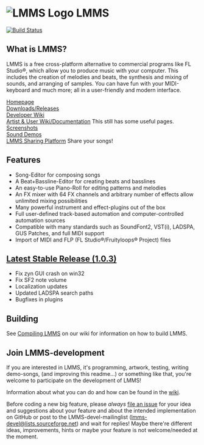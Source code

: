 ![LMMS Logo](http://lmms.sourceforge.net/Lmms_logo.png) LMMS
=======================
[![Build Status](https://travis-ci.org/LMMS/lmms.png)](https://travis-ci.org/LMMS/lmms)

What is LMMS?
--------------

LMMS is a free cross-platform alternative to commercial programs like FL Studio®, which allow you to produce music with your computer. This includes the creation of melodies and beats, the synthesis and mixing of sounds, and arranging of samples. You can have fun with your MIDI-keyboard and much more; all in a user-friendly and modern interface.

[Homepage](http://lmms.sf.net)<br>
[Downloads/Releases](https://github.com/LMMS/lmms/releases)<br>
[Developer Wiki](https://github.com/LMMS/lmms/wiki)<br>
[Artist & User Wiki/Documentation](http://lmms.sourceforge.net/wiki/index.php/Main_Page) This still has some useful pages.<br>
[Screenshots](http://lmms.io/screenshots/)<br>
[Sound Demos](http://lmms.io/showcase/)<br>
[LMMS Sharing Platform](http://lmms.io/lsp/) Share your songs!

Features
---------

* Song-Editor for composing songs
* A Beat+Bassline-Editor for creating beats and basslines
* An easy-to-use Piano-Roll for editing patterns and melodies
* An FX mixer with 64 FX channels and arbitrary number of effects allow unlimited mixing possibilities
* Many powerful instrument and effect-plugins out of the box
* Full user-defined track-based automation and computer-controlled automation sources
* Compatible with many standards such as SoundFont2, VST(i), LADSPA, GUS Patches, and full MIDI support
* Import of MIDI and FLP (FL Studio®/Fruityloops® Project) files

[Latest Stable Release (1.0.3)](https://github.com/LMMS/lmms/releases/tag/v1.0.3)
---------------------
* Fix zyn GUI crash on win32
* Fix SF2 note volume
* Localization updates
* Updated LADSPA search paths
* Bugfixes in plugins

Building
---------

See [Compiling LMMS](https://github.com/LMMS/lmms/wiki/Compiling-lmms) on our wiki for information on how to build LMMS.


Join LMMS-development
----------------------

If you are interested in LMMS, it's programming, artwork, testing, writing demo-songs, (and improving this readme…) or something like that, you're welcome to participate on the development of LMMS!

Information about what you can do and how can be found in the [wiki](https://github.com/LMMS/lmms/wiki).

Before coding a new big feature, please _always_ [file an issue](https://github.com/LMMS/lmms/issues/new) for your idea and suggestions about your feature and about the intended implementation on GitHub or post to the LMMS-devel-mailinglist (lmms-devel@lists.sourceforge.net) and wait for replies! Maybe there're different ideas, improvements, hints or maybe your feature is not welcome/needed at the moment.

